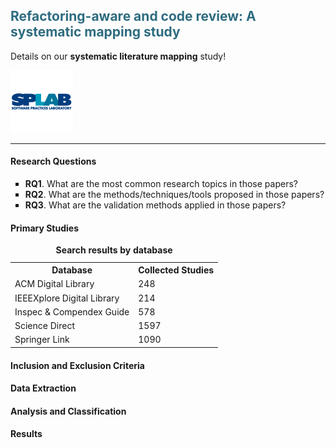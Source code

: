 <h2 style="color: #2e6c80;"> Refactoring-aware and code review: A systematic mapping study </h2>

<p>Details on our <b>systematic literature mapping</b> study!</p>
<img src="/images/splab.png" alt="SPLab Logo" width="100" height="100">
<hr>


<h4> Research Questions </h4>
<ul style="list-style-type:square;">
	<li><b>RQ1</b>. What are the most common research topics in those papers?</li>
    <li><b>RQ2</b>. What are the methods/techniques/tools proposed in those papers?</li>
    <li><b>RQ3</b>. What are the validation methods applied in those papers?</li>
</ul>


<h4> Primary Studies </h4>
<table>
	<caption><b>Search results by database</b></caption>  
    
  <tr>
    <th>Database</th>
    <th>Collected Studies</th>    
  </tr>
  <tr>
    <td>ACM Digital Library</td>
    <td>248</td>    
  </tr>
  <tr>
    <td>IEEEXplore Digital Library</td>
    <td>214</td>    
  </tr>
  <tr>
    <td>Inspec & Compendex Guide</td>
    <td>578</td>
  </tr>
  <tr>
    <td>Science Direct</td>
    <td>1597</td>
  </tr>
  <tr>
    <td>Springer Link</td>
    <td>1090</td>
  </tr>  
</table>


<h4> Inclusion and Exclusion Criteria </h4>


<h4> Data Extraction </h4>


<h4> Analysis and Classification </h4>


<h4> Results </h4>
